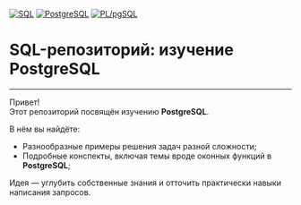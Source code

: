 [![SQL](https://img.shields.io/badge/SQL-Query-003B57?style=flat-square&logo=postgresql&logoColor=white)](https://en.wikipedia.org/wiki/SQL)
[![PostgreSQL](https://img.shields.io/badge/PostgreSQL-17+-4169E1?style=flat-square&logo=postgresql&logoColor=white)](https://www.postgresql.org/)
[![PL/pgSQL](https://img.shields.io/badge/PL%2FpgSQL-Extensions-CC2927?style=flat-square)](https://www.postgresql.org/docs/current/plpgsql.html)


# SQL-репозиторий: изучение PostgreSQL
---
Привет!  
Этот репозиторий посвящён изучению **PostgreSQL**.  

В нём вы найдёте:  
* Разнообразные примеры решения задач разной сложности;
* Подробные конспекты, включая темы вроде оконных функций в **PostgreSQL**;    

Идея — углубить собственные знания и отточить практически навыки написания запросов.  

